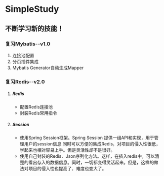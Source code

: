 # SimpleStudy

## 不断学习新的技能！

### 复习Mybatis--v1.0

1. 连接池配置
2. 分页插件集成
3. Mybatis Generator自动生成Mapper

### 复习Redis--v2.0
1. ##### Redis

   - 配置Redis连接池
   - 封装Redis常用指令

2. ##### Session

   - 使用Spring Session框架。Spring Session 提供一组API和实现，用于管理用户的session信息.同时可以方便的集成Redis，对项目的侵入性很低，学起来也相对容易上手。但是灵活性却不是很好。
   - 使用自己封装的Redis、Json序列化方法。这样，在插入redis中，可以清楚的看出存入的数据信息。同时，一切都变得灵活起来。但是，这样的做法对项目的侵入性也提高了，难度也变大了。
